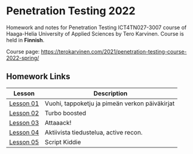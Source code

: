 # Penetration Testing 2022
  
Homework and notes for Penetration Testing ICT4TN027-3007 course of Haaga-Helia University of Applied Sciences by Tero Karvinen. Course is held in **Finnish**.  
  
Course page: https://terokarvinen.com/2021/penetration-testing-course-2022-spring/  
  
## Homework Links  
Lesson | Description
---|---
[Lesson 01](Homework/Lesson01.md) | Vuohi, tappoketju ja pimeän verkon päiväkirjat  
[Lesson 02](Homework/Lesson02.md) | Turbo boosted
[Lesson 03](Homework/Lesson03.md) | Attaaack!
[Lesson 04](Homework/Lesson04.md) | Aktiivista tiedustelua, active recon.
[Lesson 05](Homework/Lesson05.md) | Script Kiddie